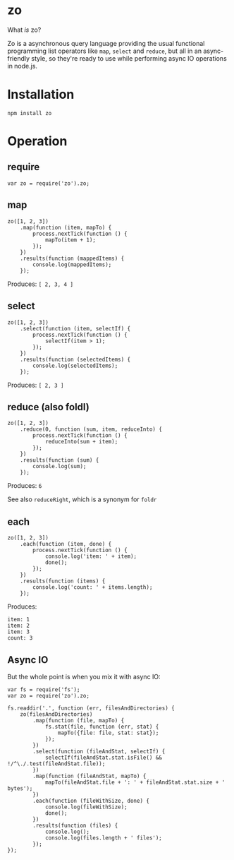 # zo

What _is_ zo?

Zo is a asynchronous query language providing the usual functional programming list operators like `map`, `select` and `reduce`, but all in an async-friendly style, so they're ready to use while performing async IO operations in node.js.

# Installation

    npm install zo

# Operation

## require

    var zo = require('zo').zo;

## map

    zo([1, 2, 3])
        .map(function (item, mapTo) {
			process.nextTick(function () {
	            mapTo(item + 1);
			});
        })
        .results(function (mappedItems) {
            console.log(mappedItems);
        });

Produces: `[ 2, 3, 4 ]`

## select

    zo([1, 2, 3])
        .select(function (item, selectIf) {
			process.nextTick(function () {
            	selectIf(item > 1);
			});
        })
        .results(function (selectedItems) {
            console.log(selectedItems);
        });

Produces: `[ 2, 3 ]`

## reduce (also foldl)

    zo([1, 2, 3])
        .reduce(0, function (sum, item, reduceInto) {
			process.nextTick(function () {
            	reduceInto(sum + item);
			});
        })
        .results(function (sum) {
            console.log(sum);
        });

Produces: `6`

See also `reduceRight`, which is a synonym for `foldr`

## each

    zo([1, 2, 3])
        .each(function (item, done) {
			process.nextTick(function () {
	            console.log('item: ' + item);
	            done();
			});
        })
        .results(function (items) {
            console.log('count: ' + items.length);
        });

Produces:

    item: 1
    item: 2
    item: 3
    count: 3

## Async IO

But the whole point is when you mix it with async IO:

    var fs = require('fs');
    var zo = require('zo').zo;

    fs.readdir('.', function (err, filesAndDirectories) {
        zo(filesAndDirectories)
            .map(function (file, mapTo) {
                fs.stat(file, function (err, stat) {
                    mapTo({file: file, stat: stat});
                });
            })
            .select(function (fileAndStat, selectIf) {
                selectIf(fileAndStat.stat.isFile() && !/^\./.test(fileAndStat.file));
            })
            .map(function (fileAndStat, mapTo) {
                mapTo(fileAndStat.file + ': ' + fileAndStat.stat.size + ' bytes');
            })
            .each(function (fileWithSize, done) {
                console.log(fileWithSize);
                done();
            })
            .results(function (files) {
                console.log();
                console.log(files.length + ' files');
            });
    });
